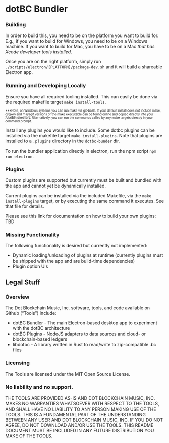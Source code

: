 # dotBC Bundler

### Building
In order to build this, you need to be on the platform you want to build for.  E.g., if you want to build for Windows, you need to be on a Windows machine.  If you want to build for Mac, you have to be on a Mac *that has Xcode developer tools installed*.  

Once you are on the right platform, simply run `./scripts/electron/[PLATFORM]/package-dev.sh` and it will build a shareable Electron app.

### Running and Developing Locally

Ensure you have all required tooling installed. This can easily be done via the required makefile target `make install-tools`. 

<sup><sub>***Note, on Windows systems you can run make via git-bash. If your default install does not include make, [cygwin](http://stackoverflow.com/questions/17710209/how-to-run-make-from-cygwin-environment) and [msysgit](http://stackoverflow.com/questions/3219926/using-make-with-msysgit) versions of the make executable can be found online and copied directly into your /usr/bin directory. Alternatively, you can run the commands called by any make targets directly in your command prompt.</sup></sub>

Install any plugins you would like to include. Some dotbc plugins can be installed via the makefile target `make install-plugins`. Note that plugins are installed to a `.plugins` directory in the `dotbc-bunder` dir. 

To run the bundler application directly in electron, run the npm script `npm run electron`. 

### Plugins
Custom plugins are supported but currently must be built and bundled with the app and cannot yet be dynamically installed.

Current plugins can be installed via the included Makefile, via the `make install-plugins` target, or by executing the same command it executes. See that file for details. 

Please see this link for documentation on how to build your own plugins:
TBD

### Missing Functionality
The following functionality is desired but currently not implemented:
* Dynamic loading/unloading of plugins at runtime (currently plugins must be shipped with the app and are build-time dependencies)
* Plugin option UIs

## Legal Stuff

### Overview

The Dot Blockchain Music, Inc. software, tools, and code available on Github (“Tools”) include:

* dotBC Bundler - The main Electron-based desktop app to experiment with the dotBC architecture
* dotBC Plugins - NodeJS adapters to data sources and cloud- or blockchain-based ledgers
* libdotbc - A library written in Rust to read/write to zip-compatible .bc files

### Licensing

The Tools are licensed under the MIT Open Source License.

### No liability and no support.

THE TOOLS ARE PROVIDED AS-IS AND DOT BLOCKCHAIN MUSIC, INC. MAKES NO WARRANTIES WHATSOEVER WITH RESPECT TO THE TOOLS, AND SHALL HAVE NO LIABILITY TO ANY PERSON MAKING USE OF THE TOOLS. THIS IS A FUNDAMENTAL PART OF THE UNDERSTANDING BETWEEN ANY USER AND DOT BLOCKCHAIN MUSIC, INC.  IF YOU DO NOT AGREE, DO NOT DOWNLOAD AND/OR USE THE TOOLS.  THIS README DOCUMENT MUST BE INCLUDED IN ANY FUTURE DISTRIBUTION YOU MAKE OF THE TOOLS.




